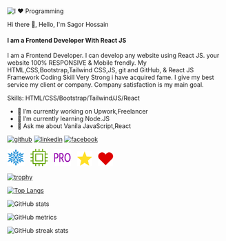###


![I ❤ Programming](https://github.com/sagorcnits/sagorcnits/assets/130352065/3033a8cd-2aaf-4777-8138-e6c06ec21d05)


Hi there 👋, Hello, I'm Sagor Hossain
#### I am a Frontend Developer With React JS
I am a Frontend Developer. I can develop any website using React JS. your website 100% RESPONSIVE & Mobile frendly.
My HTML,CSS,Bootstrap,Tailwind CSS,JS, git and GitHub, & React JS Framework Coding Skill Very Strong i have  acquired fame.
I give my best service my client or company. Company satisfaction is my main goal.

Skills: HTML/CSS/Bootstrap/Tailwind/JS/React

- 🔭 I’m currently working on Upwork,Freelancer 
- 🌱 I’m currently learning Node.JS 
- 💬 Ask me about  Vanila JavaScript,React 


[<img src='https://cdn.jsdelivr.net/npm/simple-icons@3.0.1/icons/github.svg' alt='github' height='40'>](https://github.com/sagorcnits)  [<img src='https://cdn.jsdelivr.net/npm/simple-icons@3.0.1/icons/linkedin.svg' alt='linkedin' height='40'>](https://www.linkedin.com/in/https://www.linkedin.com/in/op-sagor-3aba90297//)  [<img src='https://cdn.jsdelivr.net/npm/simple-icons@3.0.1/icons/facebook.svg' alt='facebook' height='40'>](https://www.facebook.com/https://www.facebook.com/profile.php?id=100075240488312)  

<a href='https://archiveprogram.github.com/'><img src='https://raw.githubusercontent.com/acervenky/animated-github-badges/master/assets/acbadge.gif' width='40' height='40'></a> <a href='https://docs.github.com/en/developers'><img src='https://raw.githubusercontent.com/acervenky/animated-github-badges/master/assets/devbadge.gif' width='40' height='40'></a> <a href='https://github.com/pricing'><img src='https://raw.githubusercontent.com/acervenky/animated-github-badges/master/assets/pro.gif' width='40' height='40'></a> <a href='https://stars.github.com/'><img src='https://raw.githubusercontent.com/acervenky/animated-github-badges/master/assets/starbadge.gif' width='35' height='35'></a> <a href='https://docs.github.com/en/github/supporting-the-open-source-community-with-github-sponsors'><img src='https://raw.githubusercontent.com/acervenky/animated-github-badges/master/assets/sponsorbadge.gif' width='35' height='35'></a> 

[![trophy](https://github-profile-trophy.vercel.app/?username=sagorcnits)](https://github.com/ryo-ma/github-profile-trophy)

[![Top Langs](https://github-readme-stats.vercel.app/api/top-langs/?username=sagorcnits)](https://github.com/anuraghazra/github-readme-stats)

![GitHub stats](https://github-readme-stats.vercel.app/api?username=sagorcnits&show_icons=true)  


![GitHub metrics](https://metrics.lecoq.io/sagorcnits)  

![GitHub streak stats](https://streak-stats.demolab.com/?user=sagorcnits)  


